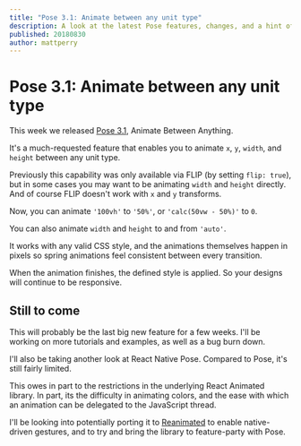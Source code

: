 ```yaml
---
title: "Pose 3.1: Animate between any unit type"
description: A look at the latest Pose features, changes, and a hint of what's next
published: 20180830
author: mattperry
---
```


# Pose 3.1: Animate between any unit type

This week we released [Pose 3.1](/pose), Animate Between Anything.

It's a much-requested feature that enables you to animate `x`, `y`, `width`, and `height` between any unit type.

Previously this capability was only available via FLIP (by setting `flip: true`), but in some cases you may want to be animating `width` and `height` directly. And of course FLIP doesn't work with `x` and `y` transforms.

Now, you can animate `'100vh'` to `'50%'`, or `'calc(50vw - 50%)'` to `0`.

<CodeSandbox id="k3qx6p3r55 " />

You can also animate `width` and `height` to and from `'auto'`.

<CodeSandbox id="pwk5yq8pzx " />

It works with any valid CSS style, and the animations themselves happen in pixels so spring animations feel consistent between every transition.

When the animation finishes, the defined style is applied. So your designs will continue to be responsive.

## Still to come

This will probably be the last big new feature for a few weeks. I'll be working on more tutorials and examples, as well as a bug burn down.

I'll also be taking another look at React Native Pose. Compared to Pose, it's still fairly limited.

This owes in part to the restrictions in the underlying React Animated library. In part, its the difficulty in animating colors, and the ease with which an animation can be delegated to the JavaScript thread.

I'll be looking into potentially porting it to [Reanimated](https://github.com/kmagiera/react-native-reanimated) to enable native-driven gestures, and to try and bring the library to feature-party with Pose.
